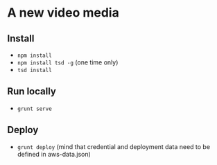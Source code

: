 # A new video media

## Install
* ```npm install```
* ```npm install tsd -g``` (one time only)
* ```tsd install```

## Run locally
* ```grunt serve```

## Deploy
* ```grunt deploy``` (mind that credential and deployment data need to be defined in aws-data.json)

